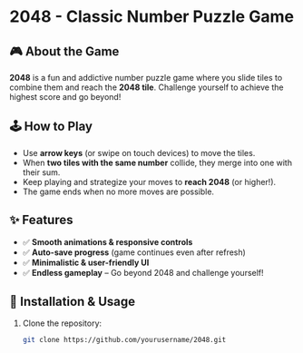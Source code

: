 # 2048 - Classic Number Puzzle Game

## 🎮 About the Game
**2048** is a fun and addictive number puzzle game where you slide tiles to combine them and reach the **2048 tile**. Challenge yourself to achieve the highest score and go beyond!

## 🕹️ How to Play
- Use **arrow keys** (or swipe on touch devices) to move the tiles.
- When **two tiles with the same number** collide, they merge into one with their sum.
- Keep playing and strategize your moves to **reach 2048** (or higher!).
- The game ends when no more moves are possible.

## ✨ Features
- ✅ **Smooth animations & responsive controls**
- ✅ **Auto-save progress** (game continues even after refresh)
- ✅ **Minimalistic & user-friendly UI**
- ✅ **Endless gameplay** – Go beyond 2048 and challenge yourself!

## 🚀 Installation & Usage
1. Clone the repository:
   ```sh
   git clone https://github.com/yourusername/2048.git
